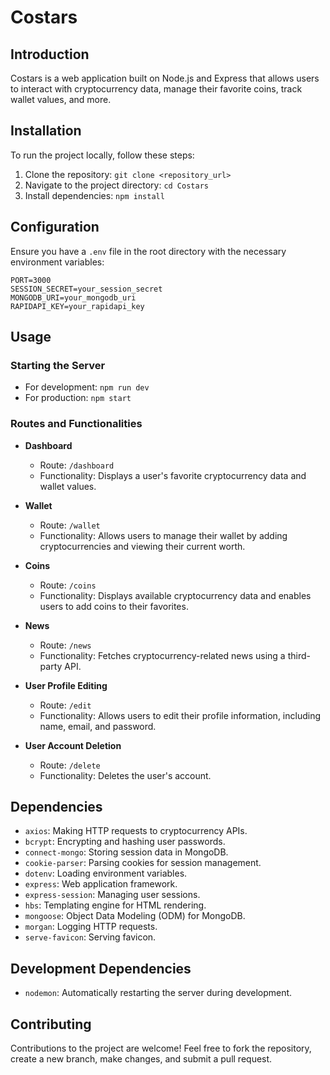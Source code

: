 # Costars

## Introduction

Costars is a web application built on Node.js and Express that allows users to interact with cryptocurrency data, manage their favorite coins, track wallet values, and more.

## Installation

To run the project locally, follow these steps:

1. Clone the repository: `git clone <repository_url>`
2. Navigate to the project directory: `cd Costars`
3. Install dependencies: `npm install`

## Configuration

Ensure you have a `.env` file in the root directory with the necessary environment variables:

```plaintext
PORT=3000
SESSION_SECRET=your_session_secret
MONGODB_URI=your_mongodb_uri
RAPIDAPI_KEY=your_rapidapi_key
```

## Usage

### Starting the Server

- For development: `npm run dev`
- For production: `npm start`

### Routes and Functionalities

- **Dashboard**
  - Route: `/dashboard`
  - Functionality: Displays a user's favorite cryptocurrency data and wallet values.
- **Wallet**
  - Route: `/wallet`
  - Functionality: Allows users to manage their wallet by adding cryptocurrencies and viewing their current worth.
- **Coins**

  - Route: `/coins`
  - Functionality: Displays available cryptocurrency data and enables users to add coins to their favorites.

- **News**
  - Route: `/news`
  - Functionality: Fetches cryptocurrency-related news using a third-party API.
- **User Profile Editing**

  - Route: `/edit`
  - Functionality: Allows users to edit their profile information, including name, email, and password.

- **User Account Deletion**
  - Route: `/delete`
  - Functionality: Deletes the user's account.

## Dependencies

- `axios`: Making HTTP requests to cryptocurrency APIs.
- `bcrypt`: Encrypting and hashing user passwords.
- `connect-mongo`: Storing session data in MongoDB.
- `cookie-parser`: Parsing cookies for session management.
- `dotenv`: Loading environment variables.
- `express`: Web application framework.
- `express-session`: Managing user sessions.
- `hbs`: Templating engine for HTML rendering.
- `mongoose`: Object Data Modeling (ODM) for MongoDB.
- `morgan`: Logging HTTP requests.
- `serve-favicon`: Serving favicon.

## Development Dependencies

- `nodemon`: Automatically restarting the server during development.

## Contributing

Contributions to the project are welcome! Feel free to fork the repository, create a new branch, make changes, and submit a pull request.
